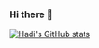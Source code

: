 ### Hi there 👋
[![Hadi's GitHub stats](https://github-readme-stats.vercel.app/api?username=Hadikamali)](https://github.com/Hadikamali/github-readme-stats)
